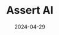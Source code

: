 ---  
layout: startup_page  
title: "Assert AI"  
id: "assertai.com"  
permalink: "/assertaiassertai.com04292024/"  
website: "https://www.assertai.com/"  
funding_round: "Series A"  
funding_amount: "$4M"  
investors: "Ramesh Hariharan, Prashant Purker, Arya.ag"  
about: "Assert AI provides AI-infused software-as-a-service (SaaS) solutions for comprehensive video analytics across various business sectors. Their platform, Pratham, democratizes access to computer vision and artificial intelligence, allowing non-AI users to analyze video data without coding. Users can upload videos or connect CCTV cameras to extract data for various use cases."  
markets: "SaaS, AI, Computer Vision, Video Analytics"  
hq: "Mumbai, Maharashtra, India"  
founded_year: "2019"  
linkedin: "https://www.linkedin.com/company/assert-ai"  
twitter: "https://twitter.com/AiAssert"  
instagram: ""  
facebook: "https://www.facebook.com/AIAssert"  
crunchbase: "https://www.crunchbase.com/organization/assert-ai"  
pitchbook: "https://pitchbook.com/profiles/company/507225-25"  

date_display: "29-Apr-2024"  
date: "2024-04-29"

# SEO Optimization  
meta_title: "Assert AI - Series A Funding ($4M)"  
meta_description: "Assert AI, Assert AI provides AI-infused software-as-a-service (SaaS) solutions for comprehensive video analytics across various business sectors. Their platform..."  
meta_keywords: "Assert AI, SaaS, AI, Computer Vision, Video Analytics, Series A funding"  
canonical_url: "https://startup.projectstartups.com/assertaiassertai.com04292024/"  
---